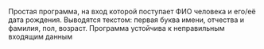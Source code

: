 Простая программа, на вход которой поступает ФИО человека и его/её дата рождения.
Выводятся текстом: первая буква имени, отчества и фамилия, пол, возраст.
Программа устойчива к неправильным входящим данным
